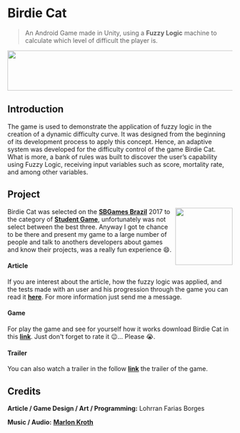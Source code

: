 # Birdie Cat

> An Android Game made in Unity, using a **Fuzzy Logic** machine to calculate which level of difficult the player is.


<p align="center">
  <img width="728" height="90" src="https://i.ibb.co/JFzJKcP/birdiecat-banner.png">
</p>


## Introduction
The game is used to demonstrate the application of fuzzy logic in the creation of a dynamic difficulty curve. It was designed from the beginning of its development process to apply this concept. Hence, an adaptive system was developed for the difficulty control of the game Birdie Cat. What is more, a bank of rules was built to discover the user’s capability using Fuzzy Logic, receiving input variables such as score, mortality rate, and among other variables.

## Project
<img align="right" width="128" height="128" src="https://i.ibb.co/pP0kzp9/estudantes-preto-en-selecao.png">Birdie Cat was selected on the **[SBGames Brazil](https://www.sbgames.org/)** 2017 to the category of **[Student Game](http://sbgames.org/sbgames2017/downloads/festival_selecao.pdf)**, unfortunately was not select between the best three. Anyway I got te chance to be there and present my game to a large number of people and talk to anothers developers about games and know their projects, was a really fun experience 😄.

#### Article
If you are interest about the article, how the fuzzy logic was applied, and the tests made with an user and his progression through the game you can read it **[here](https://drive.google.com/open?id=1l_y9IKRRhhthikGR-ec0Fi8hk4KaWG8C)**. For more information just send me a message.

#### Game
For play the game and see for yourself how it works download Birdie Cat in this **[link](https://play.google.com/store/apps/details?id=com.LFB.CatGame&hl=pt_BR)**. Just don't forget to rate it 😉... Please 😭.

#### Trailer
You can also watch a trailer in the follow **[link](https://www.youtube.com/watch?v=JsedJq-zJGQ)** the trailer of the game.


## Credits

**Article / Game Design / Art / Programming:** Lohrran Farias Borges

**Music / Audio:** **[Marlon Kroth](https://br.linkedin.com/in/marlon-kroth-32778b39)** 

